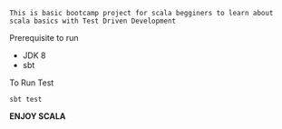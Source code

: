 ``This is basic bootcamp project for scala begginers to learn about
scala basics with Test Driven Development``

Prerequisite to run
* JDK 8
* sbt

To Run Test
 
 ``sbt test``
 
 
 
 <b>ENJOY SCALA</b>
 
 

